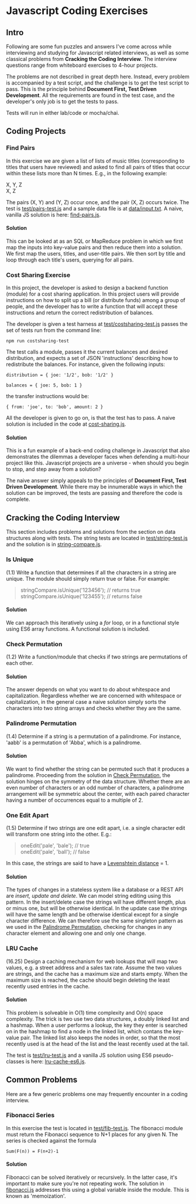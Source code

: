 # Javascript Coding Exercises

## Intro

Following are some fun puzzles and answers I've come across while interviewing and studying for Javascript related interviews, as well as some classical problems from **Cracking the Coding Interview**. The interview questions range from whiteboard exercises to 4-hour projects.

The problems are not described in great depth here. Instead, every problem is accompanied by a test script, and the challenge is to get the test script to pass. This is the principle behind **Document First, Test Driven Development**. All the requirements are found in the test case, and the developer's only job is to get the tests to pass.

Tests will run in either lab/code or mocha/chai.


## Coding Projects

### Find Pairs

In this exercise we are given a list of lists of music titles (corresponding to titles that users have reviewed) and asked to find all pairs of titles that occur within these lists more than N times. E.g., in the following example:

X, Y, Z  
X, Z  

The pairs (X, Y) and (Y, Z) occur once, and the pair (X, Z) occurs twice. The test is [test/pairs-test.js](test/pairs-test.js) and a sample data file is at [data/input.txt](data/input.txt). A naive, vanilla JS solution is here: [find-pairs.js](find-pairs.js).

#### Solution

This can be looked at as an SQL or MapReduce problem in which we first map the inputs into key-value pairs and then reduce them into a solution. We first map the users, titles, and user-title pairs. We then sort by title and loop through each title's users, querying for all pairs.


### Cost Sharing Exercise

In this project, the developer is asked to design a backend function (module) for a cost sharing application. In this project users will provide instructions on how to split up a bill (or distribute funds) among a group of people, and the developer has to write a function that will accept these instructions and return the correct redistribution of balances.

The developer is given a test harness at [test/costsharing-test.js](test/costsharing-test.js) passes the set of tests run from the command line:

`npm run costsharing-test`

The test calls a module, passes it the current balances and desired distribution, and expects a set of JSON 'instructions' describing how to redistribute the balances. For instance, given the following inputs:

`distribution = {
  joe: '1/2',
  bob: '1/2'
}`

`balances = {
  joe: 5,
  bob: 1
}`

the transfer instructions would be:

`{
  from: 'joe',
  to: 'bob',
  amount: 2
}`

All the developer is given to go on, is that the test has to pass. A naive solution is included in the code at [cost-sharing.js](cost-sharing.js).

#### Solution

This is a fun example of a back-end coding challenge in Javascript that also demonstrates the dilemmas a developer faces when defending a multi-hour project like this. Javascript projects are a universe - when should you begin to stop, and step away from a solution?

The naive answer simply appeals to the principles of **Document First, Test Driven Development**. While there may be innumerable ways in which the solution can be improved, the tests are passing and therefore the code is complete.

## Cracking the Coding Interview

This section includes problems and solutions from the section on data structures along with tests. The string tests are located in [test/string-test.js](test/string-test.js) and the solution is in [string-compare.js](string-compare.js).

### Is Unique

(1.1) Write a function that determines if all the characters in a string are unique. The module should simply return true or false. For example:

>stringCompare.isUnique('123456'); // returns true  
>stringCompare.isUnique('123455'); // returns false  

#### Solution

We can approach this iteratively using a *for* loop, or in a functional style using ES6 array functions. A functional solution is included.

### Check Permutation

(1.2) Write a function/module that checks if two strings are permutations of each other.

#### Solution

The answer depends on what you want to do about whitespace and capitalization. Regardless whether we are concerned with whitespace or capitalization, in the general case a naive solution simply sorts the characters into two string arrays and checks whether they are the same.

### Palindrome Permutation

(1.4) Determine if a string is a permutation of a palindrome. For instance, 'aabb' is a permutation of 'Abba', which is a palindrome.

#### Solution

We want to find whether the string can be permuted such that it produces a palindrome. Proceeding from the solution in [Check Permutation](#check-permutation), the solution hinges on the symmetry of the data structure. Whether there are an even number of characters or an odd number of characters, a palindrome arrangement will be symmetric about the center, with each paired character having a number of occurrences equal to a multiple of 2.

### One Edit Apart

(1.5) Determine if two strings are one edit apart, i.e. a single character edit will transform one string into the other. E.g.:
  
>oneEdit('pale', 'bale'); // true  
>oneEdit('pale', 'ball'); // false  

In this case, the strings are said to have a [Levenshtein distance](https://github.com/trekhleb/javascript-algorithms/tree/master/src/algorithms/string/levenshtein-distance) = 1.

#### Solution

The types of changes in a stateless system like a database or a REST API are *insert, update and delete*. We can model string editing using this pattern. In the insert/delete case the strings will have different length, plus or minus one, but will be otherwise identical. In the update case the strings will have the same length and be otherwise identical except for a single character difference. We can therefore use the same singleton pattern as we used in the [Palindrome Permutation](#palindrome-permutation), checking for changes in any character element and allowing one and only one change.


### LRU Cache

(16.25) Design a caching mechanism for web lookups that will map two values, e.g. a street address and a sales tax rate. Assume the two values are strings, and the cache has a maximum size and starts empty. When the maximum size is reached, the cache should begin deleting the least recently used entries in the cache.

#### Solution

This problem is solveable in O(1) time complexity and O(n) space complexity. The trick is two use two data structures, a doubly linked list and a hashmap. When a user performs a lookup, the key they enter is searched on in the hashmap to find a node in the linked list, which contans the key-value pair. The linked list also keeps the nodes in order, so that the most recently used is at the head of the list and the least recently used at the tail.

The test is [test/lru-test.js](test/lru-test.js) and a vanilla JS solution using ES6 pseudo-classes is here: [lru-cache-es6.js](lru-cache-es6.js).

## Common Problems

Here are a few generic problems one may frequently encounter in a coding interview.

### Fibonacci Series

In this exercise the test is located in [test/fib-test.js](test/fib-test.js). The fibonacci module must return the Fibonacci sequence to N+1 places for any given N. The series is checked against the formula

`Sum(F(n)) = F(n+2)-1`

#### Solution

Fibonacci can be solved iteratively or recursively. In the latter case, it's important to make sure you're not repeating work. The solution in [fibonacci.js](fibonacci.js) addresses this using a global variable inside the module. This is known as 'memoization'.
